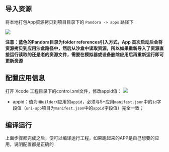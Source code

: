 ## 导入资源
将本地打包App资源拷贝到项目目录下的 `Pandora -> apps` 路径下

![](https://img.cdn.aliyun.dcloud.net.cn/nativedocs/5SDKiOS/ImportResources/dao1.png)

**注意：蓝色的Pandora目录为folder references引入方式，App 首次启动后会将资源拷贝到应用沙盒路径中，然后从沙盒中读取资源，所以如果重新导入了资源直接运行读取的还是老的资源文件，需要在模拟器或设备删除应用后再重新运行即可更新资源**

## 配置应用信息

打开 Xcode 工程目录下的control.xml文件，修改appid值：
![](https://img-cdn-qiniu.dcloud.net.cn/uploads/article/20190424/f16ec2cf192ebd5a8fa653b444771841.png)

- appid：值为`HBuilderX`应用的`appid`，必须与5+应用`manifest.json`中的`id`字段值（`uni-app`项目为`manifest.json`中的`appid`字段值）完全一致；

## 编译运行
上面步骤都完成之后，便可以编译运行工程，如果跑起来的APP是自己想要的应用，说明配置都是正确的
